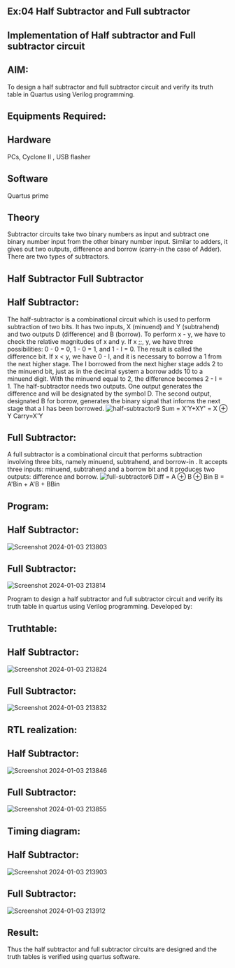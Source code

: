 ## Ex:04 Half Subtractor and Full subtractor
## Implementation of Half subtractor and Full subtractor circuit
## AIM:
To design a half subtractor and full subtractor circuit and verify its truth table in Quartus using Verilog programming.
## Equipments Required:
## Hardware 
PCs, Cyclone II , USB flasher
## Software 
Quartus prime
## Theory
Subtractor circuits take two binary numbers as input and subtract one binary number input from the other binary number input. Similar to adders, it gives out two outputs, difference and borrow (carry-in the case of Adder). There are two types of subtractors.
## Half Subtractor Full Subtractor
## Half Subtractor:
The half-subtractor is a combinational circuit which is used to perform subtraction of two bits. It has two inputs, X (minuend) and Y (subtrahend) and two outputs D (difference) and B (borrow). To perform x - y, we have to check the relative magnitudes of x and y. If x ;;, y, we have three possibilities: 0 - 0 = 0, 1 - 0 = 1, and 1 - I = 0. The result is called the difference bit. If x < y, we have 0 - I, and it is necessary to borrow a 1 from the next higher stage. The I borrowed from the next higher stage adds 2 to the minuend bit, just as in the decimal system a borrow adds 10 to a minuend digit. With the minuend equal to 2, the difference becomes 2 - I = 1. The half-subtractor needs two outputs. One output generates the difference and will be designated by the symbol D. The second output, designated B for borrow, generates the binary signal that informs the next stage that a I has been borrowed.
![half-subtractor9](https://user-images.githubusercontent.com/36288975/166112538-58c3bc7c-ee5d-4e6a-ac8d-8e8328efe27a.png)
Sum = X'Y+XY' = X ⊕ Y
Carry=X'Y
## Full Subtractor:
A full subtractor is a combinational circuit that performs subtraction involving three bits, namely minuend, subtrahend, and borrow-in . It accepts three inputs: minuend, subtrahend and a borrow bit and it produces two outputs: difference and borrow. 
![full-subtractor6](https://user-images.githubusercontent.com/36288975/166112541-24c68359-3de8-4674-ae22-8272ffc385ed.png)
Diff = A ⊕ B ⊕ Bin B = A'Bin + A'B + BBin
## Program:

## Half Subtractor:

![Screenshot 2024-01-03 213803](https://github.com/yoganand12/Experiment--03-Half-Subtractor-and-Full-subtractor/assets/155515519/4429192a-f781-4f7a-9869-17dd72ab52d8)


## Full Subtractor:

![Screenshot 2024-01-03 213814](https://github.com/yoganand12/Experiment--03-Half-Subtractor-and-Full-subtractor/assets/155515519/5ac25495-c9ab-47d4-a8e3-d79165759221)

Program to design a half subtractor and full subtractor circuit and verify its truth table in quartus using Verilog programming.
Developed by: 
## Truthtable:

## Half Subtractor:

![Screenshot 2024-01-03 213824](https://github.com/yoganand12/Experiment--03-Half-Subtractor-and-Full-subtractor/assets/155515519/3116a59b-7faf-4598-bb13-d4918673b939)


## Full Subtractor:

![Screenshot 2024-01-03 213832](https://github.com/yoganand12/Experiment--03-Half-Subtractor-and-Full-subtractor/assets/155515519/b7c20b3f-648a-4696-82c8-698ef1a9626f)

##  RTL realization:

## Half Subtractor:

![Screenshot 2024-01-03 213846](https://github.com/yoganand12/Experiment--03-Half-Subtractor-and-Full-subtractor/assets/155515519/6895d1c1-a81d-4cfd-aefd-83fa4c28f73c)

## Full Subtractor:

![Screenshot 2024-01-03 213855](https://github.com/yoganand12/Experiment--03-Half-Subtractor-and-Full-subtractor/assets/155515519/cfc152cd-b729-4397-a3ad-12d2fd8af865)

## Timing diagram: 

## Half Subtractor:
![Screenshot 2024-01-03 213903](https://github.com/yoganand12/Experiment--03-Half-Subtractor-and-Full-subtractor/assets/155515519/f26378c8-58e6-4b64-8e46-16027ba1461f)


## Full Subtractor:
![Screenshot 2024-01-03 213912](https://github.com/yoganand12/Experiment--03-Half-Subtractor-and-Full-subtractor/assets/155515519/a0929b80-e6c3-4fff-ba6b-4b985d5e936d)

## Result:
Thus the half subtractor and full subtractor circuits are designed and the truth tables is verified using quartus software.
